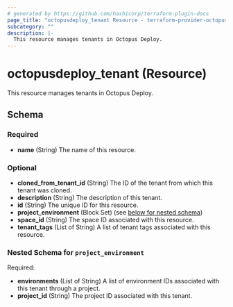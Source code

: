 ```yaml
---
# generated by https://github.com/hashicorp/terraform-plugin-docs
page_title: "octopusdeploy_tenant Resource - terraform-provider-octopusdeploy"
subcategory: ""
description: |-
  This resource manages tenants in Octopus Deploy.
---
```


# octopusdeploy_tenant (Resource)

This resource manages tenants in Octopus Deploy.



<!-- schema generated by tfplugindocs -->
## Schema

### Required

- **name** (String) The name of this resource.

### Optional

- **cloned_from_tenant_id** (String) The ID of the tenant from which this tenant was cloned.
- **description** (String) The description of this tenant.
- **id** (String) The unique ID for this resource.
- **project_environment** (Block Set) (see [below for nested schema](#nestedblock--project_environment))
- **space_id** (String) The space ID associated with this resource.
- **tenant_tags** (List of String) A list of tenant tags associated with this resource.

<a id="nestedblock--project_environment"></a>
### Nested Schema for `project_environment`

Required:

- **environments** (List of String) A list of environment IDs associated with this tenant through a project.
- **project_id** (String) The project ID associated with this tenant.


